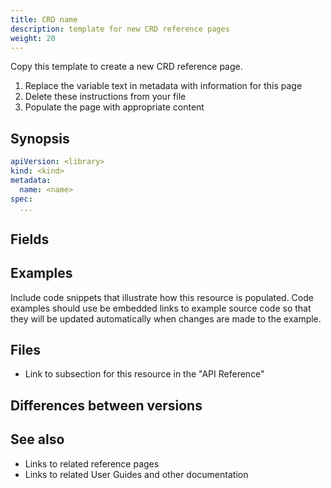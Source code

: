 ```yaml
---
title: CRD name
description: template for new CRD reference pages
weight: 20
---
```


Copy this template to create a new CRD reference page.

1. Replace the variable text in metadata with information for this page
1. Delete these instructions from your file
1. Populate the page with appropriate content

## Synopsis

```yaml
apiVersion: <library>
kind: <kind>
metadata:
  name: <name>
spec:
  ...
```

## Fields

<!-- Detailed description of each field/parameter -->

<!-- * **apiVersion** -- API version being used -->
<!-- * **kind** -- Resource type. -->
<!--    Must be set to `<xxx>` -->
<!-- * **metadata** -->
<!--   * **name** -- Unique name of this <resource>. -->
<!--     Names must comply with the -->
<!-- markdownlint-disable-next-line line-length -->
<!--     [Kubernetes Object Names and IDs](https://kubernetes.io/docs/concepts/overview/working-with-objects/names/#dns-subdomain-names) -->
<!--     specification. -->
<!-- * **spec** -->
<!-- ...
...

Fields should be clearly marked as to whether they are
required or optional.
If they are optional,
text should explain the behavior when that field is not populated.

## Usage

<!-- How this CRD is "activated".  For example, which event uses this CRD -->
<!-- Instructions and guidelines for when and how to customize a CRD -->

## Examples

Include code snippets that illustrate
how this resource is populated.
Code examples should use be embedded links to example source code
so that they will be updated automatically when changes are made to the example.

## Files

* Link to subsection for this resource in the "API Reference"

## Differences between versions

## See also

* Links to related reference pages
* Links to related User Guides and other documentation

